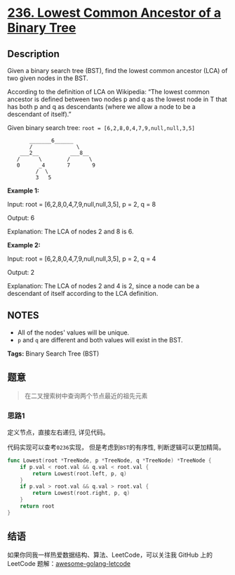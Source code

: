 # [236. Lowest Common Ancestor of a Binary Tree][title]

## Description

Given a binary search tree (BST), find the lowest common ancestor (LCA) of two given nodes in the BST.

According to the definition of LCA on Wikipedia: “The lowest common ancestor is defined between two nodes p and q as the lowest node in T that has both p and q as descendants (where we allow a node to be a descendant of itself).”

Given binary search tree:  `root = [6,2,8,0,4,7,9,null,null,3,5]`

```
       _______6______
       /              \
    ___2__          ___8__
   /      \        /      \
   0      _4       7       9
         /  \
         3   5
```

**Example 1:**

Input: root = [6,2,8,0,4,7,9,null,null,3,5], p = 2, q = 8

Output: 6

Explanation: The LCA of nodes 2 and 8 is 6.

**Example 2:**

Input: root = [6,2,8,0,4,7,9,null,null,3,5], p = 2, q = 4

Output: 2

Explanation: The LCA of nodes 2 and 4 is 2, since a node can be a descendant of itself
             according to the LCA definition.

## NOTES

- All of the nodes' values will be unique.
- `p` and `q` are different and both values will exist in the BST.

**Tags:** Binary Search Tree (BST)

## 题意
> 在二叉搜索树中查询两个节点最近的祖先元素

### 思路1
定义节点，直接左右递归, 详见代码。

代码实现可以查考`0236`实现， 但是考虑到`BST`的有序性, 判断逻辑可以更加精简。
```go
func Lowest(root *TreeNode, p *TreeNode, q *TreeNode) *TreeNode {
	if p.val < root.val && q.val < root.val {
		return Lowest(root.left, p, q)
	}
	if p.val > root.val && q.val > root.val {
		return Lowest(root.right, p, q)
	}
	return root
}
```

## 结语

如果你同我一样热爱数据结构、算法、LeetCode，可以关注我 GitHub 上的 LeetCode 题解：[awesome-golang-letcode][me]

[title]: https://leetcode.com/problems/valid-anagram/description/
[me]: https://github.com/Golang-Solutions/awesome-golang-algorithm
